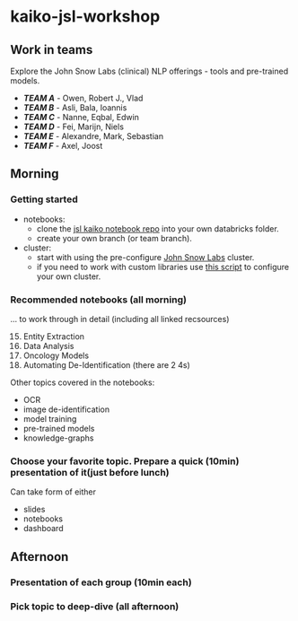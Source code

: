 # kaiko-jsl-workshop


## Work in teams

Explore the John Snow Labs (clinical) NLP offerings - tools and pre-trained models.

- ***TEAM A*** - Owen, Robert J., Vlad
- ***TEAM B*** - Asli, Bala, Ioannis
- ***TEAM C*** - Nanne, Eqbal, Edwin
- ***TEAM D*** - Fei, Marijn, Niels
- ***TEAM E*** - Alexandre, Mark, Sebastian
- ***TEAM F*** - Axel, Joost



## Morning
### Getting started
- notebooks: 
    - clone the [jsl kaiko notebook repo](https://github.com/kaiko-ai/kaiko-jsl-workshop.git) into your own databricks folder.
    - create your own branch (or team branch).
- cluster:
    - start with using the pre-configure [John Snow Labs]() cluster.
    - if you need to work with custom libraries use [this script](http://) to configure your own cluster. 


### Recommended notebooks (all morning)

... to work through in detail (including all linked recsources)

15. Entity Extraction
16. Data Analysis
22. Oncology Models
4. Automating De-Identification (there are 2 4s)

Other topics covered in the notebooks:
- OCR
- image de-identification
- model training
- pre-trained models
- knowledge-graphs

### Choose your favorite topic. Prepare a quick (10min) presentation of it(just before lunch)

Can take form of either 
- slides
- notebooks
- dashboard

## Afternoon

### Presentation of each group (10min each)

### Pick topic to deep-dive (all afternoon)